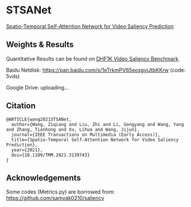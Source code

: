 # STSANet
[Spatio-Temporal Self-Attention Network for Video Saliency Prediction](https://ieeexplore.ieee.org/document/9667292)

## Weights & Results
Quantitative Results can be found on [DHF1K Video Saliency Benchmark](https://mmcheng.net/videosal/).

Baidu Netdisk: https://pan.baidu.com/s/1eTrkmPV65eosgyiJtbKKrw (code: 5vds)

Google Drive: uploading...

## Citation
```
@ARTICLE{wang2021STSANet,
  author={Wang, Ziqiang and Liu, Zhi and Li, Gongyang and Wang, Yang and Zhang, Tianhong and Xu, Lihua and Wang, Jijun},
  journal={IEEE Transactions on Multimedia (Early Access)}, 
  title={Spatio-Temporal Self-Attention Network for Video Saliency Prediction}, 
  year={2021},
  doi={10.1109/TMM.2021.3139743}
}

```
## Acknowledgements
Some codes (Metrics.py) are borrowed from:
https://github.com/samyak0210/saliency
